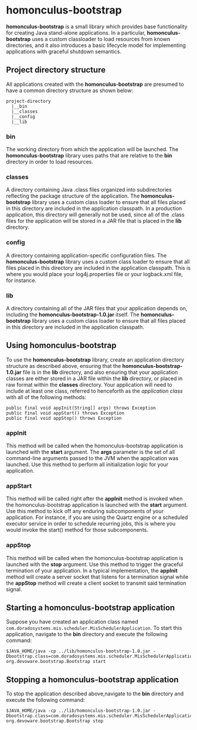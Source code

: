 # homonculus-bootstrap
**homonculus-bootstrap** is a small library which provides base functionality for creating Java stand-alone applications. In a particular, 
**homonculus-bootstrap** uses a custom classloader to load resources from known directories, and it also introduces a basic lifecycle model for implementing
applications with graceful shutdown semantics. 

## Project directory structure
All applications created with the **homonculus-bootstrap** are presumed to have a common directory structure as shown below:

```
project-directory
  |__bin
  |__classes
  |__config
  |__lib
```

### bin
The working directory from which the application will be launched.  The **homonculus-bootstrap** library uses paths that are relative to the 
**bin** directory in order to load resources.

### classes
A directory containing Java .class files organized into subdirectories reflecting the package structure of the application.  The 
**homonculus-bootstrap** library uses a custom class loader to ensure that all files placed in this directory are included in the application
classpath.  In a production application, this directory will generally not be used, since all of the .class files for the application
will be stored in a JAR file that is placed in the **lib** directory.

### config
A directory containing application-specific configuration files. The **homonculus-bootstrap** library uses a custom class loader to ensure that all
files placed in this directory are included in the application classpath.  This is where you would place your log4j.properties file or 
your logback.xml file, for instance.

### lib
A directory containing all of the JAR files that your application depends on, including the **homonculus-bootstrap-1.0.jar** itself. The 
**homonculus-bootstrap** library uses a custom class loader to ensure that all files placed in this directory are included in the application
classpath.

## Using homonculus-bootstrap
To use the **homonculus-bootstrap** library, create an application directory structure as described above, ensuring that the **homonculus-bootstrap-1.0.jar** file
is in the **lib** directory, and also ensuring that your application classes are either stored in a JAR file within the **lib** directory, 
or placed in raw format within the **classes** directory.  Your application will need to include at least one class, referred to henceforth
as the *application class* with all of the following methods:

```
public final void appInit(String[] args) throws Exception
public final void appStart() throws Exception
public final void appStop() throws Exception
```

### appInit
This method will be called when the homonculus-bootstrap application is launched with the **start** argument. The **args** parameter is the set of all command-line 
arguments passed to the JVM when the application was launched. Use this method to perform all initialization logic for your application.

### appStart
This method will be called right after the **appInit** method is invoked when the homonculus-bootstrap application is launched with the **start** argument.
Use this method to kick off any enduring subcomponents of your application.  For instance, if you are using the Quartz engine or a scheduled
executor service in order to schedule recurring jobs, this is where you would invoke the start() method for those subcomponents.

### appStop
This method will be called when the homonculus-bootstrap application is launched with the **stop** argument. Use this method to trigger the graceful
termination of your application.  In a typical implementation, the **appInit** method will create a server socket that listens for a termination signal
while the **appStop** method will create a client socket to transmit said termination signal.

## Starting a homonculus-bootstrap application
Suppose you have created an application class named ```com.doradosystems.mis.scheduler.MisSchedulerApplication```. To start this application, 
navigate to the **bin** directory and execute the following command:

```
$JAVA_HOME/java -cp ../lib/homonculus-bootstrap-1.0.jar -Dbootstrap.class=com.doradosystems.mis.scheduler.MisSchedulerApplication org.devoware.bootstrap.Bootstrap start
```

## Stopping a homonculus-bootstrap application
To stop the application described above,navigate to the **bin** directory and execute the following command:

```
$JAVA_HOME/java -cp ../lib/homonculus-bootstrap-1.0.jar -Dbootstrap.class=com.doradosystems.mis.scheduler.MisSchedulerApplication org.devoware.bootstrap.Bootstrap stop
```
